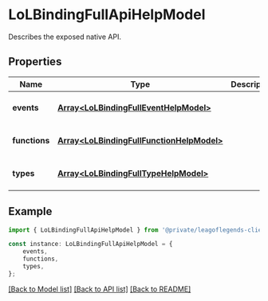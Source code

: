 # LoLBindingFullApiHelpModel

Describes the exposed native API.

## Properties

Name | Type | Description | Notes
------------ | ------------- | ------------- | -------------
**events** | [**Array&lt;LoLBindingFullEventHelpModel&gt;**](LoLBindingFullEventHelpModel.md) |  | [optional] [default to undefined]
**functions** | [**Array&lt;LoLBindingFullFunctionHelpModel&gt;**](LoLBindingFullFunctionHelpModel.md) |  | [optional] [default to undefined]
**types** | [**Array&lt;LoLBindingFullTypeHelpModel&gt;**](LoLBindingFullTypeHelpModel.md) |  | [optional] [default to undefined]

## Example

```typescript
import { LoLBindingFullApiHelpModel } from '@private/leagoflegends-client';

const instance: LoLBindingFullApiHelpModel = {
    events,
    functions,
    types,
};
```

[[Back to Model list]](../README.md#documentation-for-models) [[Back to API list]](../README.md#documentation-for-api-endpoints) [[Back to README]](../README.md)
